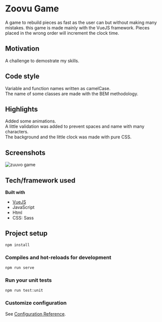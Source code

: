 # Zoovu Game
A game to rebuild pieces as fast as the user can but without making many mistakes. this game is made mainly with the VueJS framework.
Pieces placed in the wrong order will increment the clock time.
## Motivation
A challenge to demostrate my skills.
## Code style
Variable and function names written as camelCase. <br/>
The name of some classes are made with the BEM methodology.
## Highlights
Added some animations. <br/>
A little validation was added to prevent spaces and name with many characters. <br/>
The background and the little clock was made with pure CSS.
## Screenshots
![zuuvo game](https://i.imgur.com/6a7XdFE.png?1)

## Tech/framework used
<b>Built with</b>
- [VueJS](https://vuejs.org)
- JavaScript
- Html
- CSS: Sass
## Project setup
```
npm install
```

### Compiles and hot-reloads for development
```
npm run serve
```

### Run your unit tests
```
npm run test:unit
```

### Customize configuration
See [Configuration Reference](https://cli.vuejs.org/config/).
